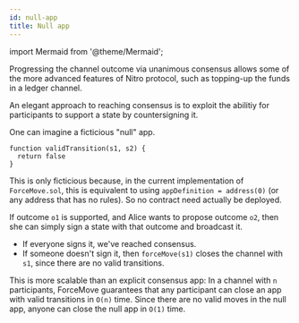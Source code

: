 ```yaml
---
id: null-app
title: Null app
---
```


import Mermaid from '@theme/Mermaid';

Progressing the channel outcome via unanimous consensus allows some of the more advanced features of Nitro protocol, such as topping-up the funds in a ledger channel.

An elegant approach to reaching consensus is to exploit the abilitiy for participants to support a state by countersigning it.

One can imagine a ficticious "null" app.

```solidity
function validTransition(s1, s2) {
  return false
}
```

This is only ficticious because, in the current implementation of `ForceMove.sol`, this is equivalent to using `appDefinition = address(0)` (or any address that has no rules). So no contract need actually be deployed.

If outcome `o1` is supported, and Alice wants to propose outcome `o2`, then she can simply sign a state with that outcome and broadcast it.

- If everyone signs it, we've reached consensus.
- If someone doesn't sign it, then `forceMove(s1)` closes the channel with `s1`, since there are no valid transitions.

This is more scalable than an explicit consensus app: In a channel with `n` participants, ForceMove guarantees that any participant can close an app with valid transitions in `O(n)` time. Since there are no valid moves in the null app, anyone can close the null app in `O(1)` time.
